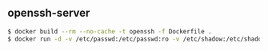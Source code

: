 ## openssh-server

```sh
$ docker build --rm --no-cache -t openssh -f Dockerfile .
$ docker run -d -v /etc/passwd:/etc/passwd:ro -v /etc/shadow:/etc/shadow:ro -v /home/:/home/ openssh
```
